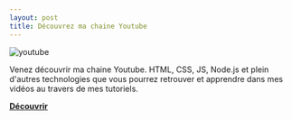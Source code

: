 ```yaml
---
layout: post
title: Découvrez ma chaine Youtube
---
```


![youtube](https://yt3.ggpht.com/h1r6A6vwbnGegxVaiAnJPQjIn4fOL79QAQeGGiXq_0IBqkOg8dfM41iVmHn4-cFxR0r0Az6uVg=w1440-fcrop64=1,32b75a57cd48a5a8-nd-c0xffffffff-rj-k-no)

Venez découvrir ma chaine Youtube.
HTML, CSS, JS, Node.js et plein d'autres technologies que vous pourrez retrouver et apprendre dans mes vidéos au travers de mes tutoriels.

[**Découvrir**](https://www.youtube.com/channel/UC5cyCka7-uDgGTEaV8kAw1Q/)
